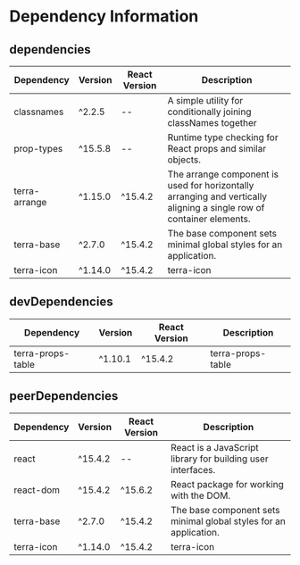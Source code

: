 # Dependency Information

## dependencies
| Dependency | Version | React Version | Description |
|-|-|-|-|
| classnames | ^2.2.5 | -- | A simple utility for conditionally joining classNames together |
| prop-types | ^15.5.8 | -- | Runtime type checking for React props and similar objects. |
| terra-arrange | ^1.15.0 | ^15.4.2 | The arrange component is used for horizontally arranging and vertically aligning a single row of container elements. |
| terra-base | ^2.7.0 | ^15.4.2 | The base component sets minimal global styles for an application. |
| terra-icon | ^1.14.0 | ^15.4.2 | terra-icon |

## devDependencies
| Dependency | Version | React Version | Description |
|-|-|-|-|
| terra-props-table | ^1.10.1 | ^15.4.2 | terra-props-table |

## peerDependencies
| Dependency | Version | React Version | Description |
|-|-|-|-|
| react | ^15.4.2 | -- | React is a JavaScript library for building user interfaces. |
| react-dom | ^15.4.2 | ^15.6.2 | React package for working with the DOM. |
| terra-base | ^2.7.0 | ^15.4.2 | The base component sets minimal global styles for an application. |
| terra-icon | ^1.14.0 | ^15.4.2 | terra-icon |
